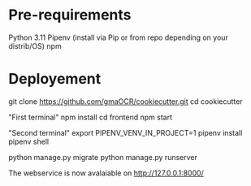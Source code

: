 # Pre-requirements
Python 3.11
Pipenv (install via Pip or from repo depending on your distrib/OS)
npm

# Deployement
git clone https://github.com/gmaOCR/cookiecutter.git
cd cookiecutter

"First terminal"
npm install
cd frontend
npm start

"Second terminal"
export PIPENV_VENV_IN_PROJECT=1
pipenv install
pipenv shell

python manage.py migrate
python manage.py runserver

The webservice is now avalaiable on http://127.0.0.1:8000/